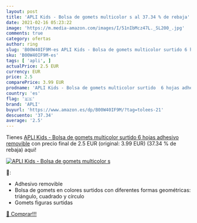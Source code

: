 ```yaml
---
layout: post
title: 'APLI Kids - Bolsa de gomets multicolor s al 37.34 % de rebaja'
date: 2021-02-16 05:23:22
image: 'https://m.media-amazon.com/images/I/51nIbMcz47L._SL200_.jpg'
comments: true
category: ofertas
author: ring
slug: 'B00W40IF9M-es APLI Kids - Bolsa de gomets multicolor surtido 6 hojas...'
sku: 'B00W40IF9M-es'
tags: [ 'apli', ]
actualPrice: 2.5 EUR
currency: EUR
price: 2.5
comparePrice: 3.99 EUR
prodname: 'APLI Kids - Bolsa de gomets multicolor surtido  6 hojas adhesivo removible'
country: 'es'
flag: '🇪🇸'
brand: 'APLI'
buyurl: 'https://www.amazon.es/dp/B00W40IF9M/?tag=tolees-21'
descuento: '37.34'
average: '2.5'
---
```


Tienes [APLI Kids - Bolsa de gomets multicolor surtido  6 hojas adhesivo removible](https://www.amazon.es/dp/B00W40IF9M/?tag=tolees-21) con precio final de  2.5 EUR (original: 3.99 EUR) (37.34 %  de rebaja) aqui!

[![APLI Kids - Bolsa de gomets multicolor s](https://m.media-amazon.com/images/I/51nIbMcz47L._SL200_.jpg)](https://www.amazon.es/dp/B00W40IF9M/?tag=tolees-21)

🔎:

- Adhesivo removible
- Bolsa de gomets en colores surtidos con diferentes formas geométricas: triángulo, cuadrado y círculo
- Gomets figuras surtidas

[🛒 Comprar!!!](https://www.amazon.es/dp/B00W40IF9M/?tag=tolees-21)

